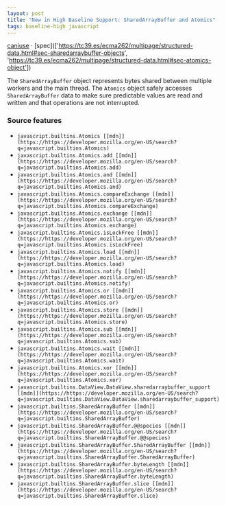 ```yaml
---
layout: post
title: "New in High Baseline Support: SharedArrayBuffer and Atomics"
tags: baseline-high javascript
---
```


[caniuse](https://caniuse.com/?search=shared-memory) · [spec](['https://tc39.es/ecma262/multipage/structured-data.html#sec-sharedarraybuffer-objects', 'https://tc39.es/ecma262/multipage/structured-data.html#sec-atomics-object'])

The `SharedArrayBuffer` object represents bytes shared between multiple workers and the main thread. The `Atomics` object safely accesses `SharedArrayBuffer` data to make sure predictable values are read and written and that operations are not interrupted.

### Source features

- ``javascript.builtins.Atomics [[mdn]](https://https://developer.mozilla.org/en-US/search?q=javascript.builtins.Atomics)``
- ``javascript.builtins.Atomics.add [[mdn]](https://https://developer.mozilla.org/en-US/search?q=javascript.builtins.Atomics.add)``
- ``javascript.builtins.Atomics.and [[mdn]](https://https://developer.mozilla.org/en-US/search?q=javascript.builtins.Atomics.and)``
- ``javascript.builtins.Atomics.compareExchange [[mdn]](https://https://developer.mozilla.org/en-US/search?q=javascript.builtins.Atomics.compareExchange)``
- ``javascript.builtins.Atomics.exchange [[mdn]](https://https://developer.mozilla.org/en-US/search?q=javascript.builtins.Atomics.exchange)``
- ``javascript.builtins.Atomics.isLockFree [[mdn]](https://https://developer.mozilla.org/en-US/search?q=javascript.builtins.Atomics.isLockFree)``
- ``javascript.builtins.Atomics.load [[mdn]](https://https://developer.mozilla.org/en-US/search?q=javascript.builtins.Atomics.load)``
- ``javascript.builtins.Atomics.notify [[mdn]](https://https://developer.mozilla.org/en-US/search?q=javascript.builtins.Atomics.notify)``
- ``javascript.builtins.Atomics.or [[mdn]](https://https://developer.mozilla.org/en-US/search?q=javascript.builtins.Atomics.or)``
- ``javascript.builtins.Atomics.store [[mdn]](https://https://developer.mozilla.org/en-US/search?q=javascript.builtins.Atomics.store)``
- ``javascript.builtins.Atomics.sub [[mdn]](https://https://developer.mozilla.org/en-US/search?q=javascript.builtins.Atomics.sub)``
- ``javascript.builtins.Atomics.wait [[mdn]](https://https://developer.mozilla.org/en-US/search?q=javascript.builtins.Atomics.wait)``
- ``javascript.builtins.Atomics.xor [[mdn]](https://https://developer.mozilla.org/en-US/search?q=javascript.builtins.Atomics.xor)``
- ``javascript.builtins.DataView.DataView.sharedarraybuffer_support [[mdn]](https://https://developer.mozilla.org/en-US/search?q=javascript.builtins.DataView.DataView.sharedarraybuffer_support)``
- ``javascript.builtins.SharedArrayBuffer [[mdn]](https://https://developer.mozilla.org/en-US/search?q=javascript.builtins.SharedArrayBuffer)``
- ``javascript.builtins.SharedArrayBuffer.@@species [[mdn]](https://https://developer.mozilla.org/en-US/search?q=javascript.builtins.SharedArrayBuffer.@@species)``
- ``javascript.builtins.SharedArrayBuffer.SharedArrayBuffer [[mdn]](https://https://developer.mozilla.org/en-US/search?q=javascript.builtins.SharedArrayBuffer.SharedArrayBuffer)``
- ``javascript.builtins.SharedArrayBuffer.byteLength [[mdn]](https://https://developer.mozilla.org/en-US/search?q=javascript.builtins.SharedArrayBuffer.byteLength)``
- ``javascript.builtins.SharedArrayBuffer.slice [[mdn]](https://https://developer.mozilla.org/en-US/search?q=javascript.builtins.SharedArrayBuffer.slice)``
